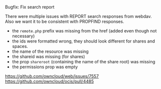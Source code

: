 Bugfix: Fix search report

There were multiple issues with REPORT search responses from webdav. Also we want it to be consistent with PROPFIND responses.
*   the `remote.php` prefix was missing from the href (added even though not necessary)
*   the ids were formatted wrong, they should look different for shares and spaces.
*   the name of the resource was missing
*   the shareid was missing (for shares)
*   the prop `shareroot` (containing the name of the share root) was missing
*   the permissions prop was empty

https://github.com/owncloud/web/issues/7557
https://github.com/owncloud/ocis/pull/4485
